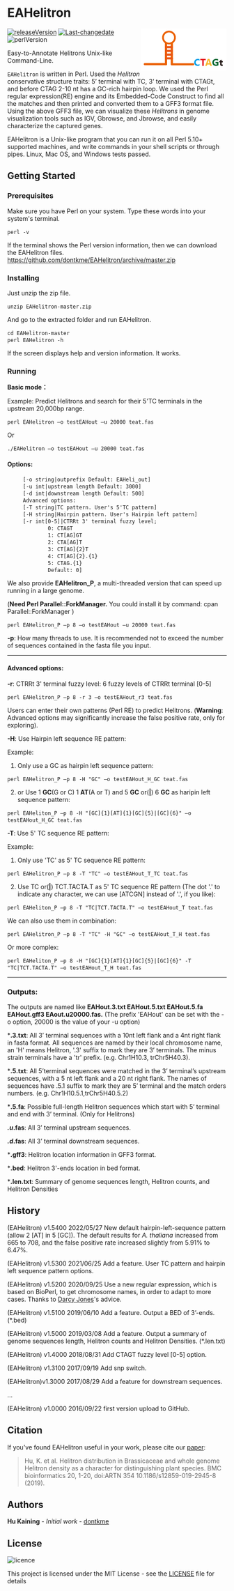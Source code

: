 # EAHelitron    
<img src="https://github.com/dontkme/PersonalScripts/raw/master/helitron-mini-01.png"  align="right" />

[![releaseVersion](https://img.shields.io/badge/release%20version-1.5.4-green.svg?style=flat)](https://github.com/dontkme/EAHelitron/releases) [![Last-changedate](https://img.shields.io/badge/last%20change-2022--05--27-green.svg)](https://github.com/dontkme/EAHelitron/commit) ![perlVersion](https://img.shields.io/badge/perl-%3E%3D5.10-blue.svg?sytle=flat)


Easy-to-Annotate Helitrons Unix-like Command-Line.              


`EAHelitron` is written in Perl. Used the *Helitron* conservative structure traits: 5’ terminal with TC, 3’ terminal with CTAGt, and before CTAG 2-10 nt has a GC-rich hairpin loop. We used the Perl regular expression(RE) engine and its Embedded-Code Construct to find all the matches and then printed and converted them to a GFF3 format file. Using the above GFF3 file, we can visualize these *Helitrons* in genome visualization tools such as IGV, Gbrowse, and Jbrowse, and easily characterize the captured genes.

EAHelitron is a Unix-like program that you can run it on all Perl 5.10+ supported machines, and write commands in your shell scripts or through pipes. Linux, Mac OS, and Windows tests passed.





## Getting Started



### Prerequisites

Make sure you have Perl on your system.
Type these words into your system's terminal.
```
perl -v
```
If the terminal shows the Perl version information, then we can download the EAHelitron files. https://github.com/dontkme/EAHelitron/archive/master.zip



### Installing


Just unzip the zip file.


```
unzip EAHelitron-master.zip
```

And go to the extracted folder and run EAHelitron.

```
cd EAHelitron-master
perl EAHelitron -h
```

If the screen displays help and version information. It works.

### Running 

**Basic mode：**

Example: Predict Helitrons and search for their 5'TC terminals in the upstream 20,000bp range.

```
perl EAHelitron –o testEAHout –u 20000 teat.fas
```
Or 

```  
./EAHelitron –o testEAHout –u 20000 teat.fas
```   
#### Options:
        
         [-o string|outprefix Default: EAHeli_out]
         [-u int|upstream length Default: 3000]
         [-d int|downstream length Default: 500]
         Advanced options:
         [-T string|TC pattern. User's 5'TC pattern]
         [-H string|Hairpin pattern. User's Hairpin left pattern]
         [-r int[0-5]|CTRRt 3' terminal fuzzy level;
                 0: CTAGT
                 1: CT[AG]GT
                 2: CTA[AG]T
                 3: CT[AG]{2}T
                 4: CT[AG]{2}.{1}
                 5: CTAG.{1}
                 Default: 0]

We also provide **EAHelitron_P**, a multi-threaded version that can speed up running in a large genome.

(**Need Perl Parallel::ForkManager.** You could install it by command: cpan Parallel::ForkManager )

```
perl EAHelitron_P –p 8 –o testEAHout –u 20000 teat.fas
```
**-p**: How many threads to use. It is recommended not to exceed the number of sequences contained in the fasta file you input.

---

#### **Advanced options:** 
**-r**: CTRRt 3' terminal fuzzy level:
6 fuzzy levels of CTRRt terminal [0-5]

```
perl EAHelitron_P –p 8 -r 3 –o testEAHout_r3 teat.fas
```
Users can enter their own patterns (Perl RE) to predict Helitrons.
(**Warning**: Advanced options may significantly increase the false positive rate, only for exploring).


**-H**: Use Hairpin left sequence RE pattern:

Example:
1. Only use a GC as hairpin left sequence pattern:
```
perl EAHelitron_P –p 8 -H "GC" –o testEAHout_H_GC teat.fas
```
2. or Use 1 **GC**(G or C) 1 **AT**(A or T) and 5 **GC** or(**|**) 6 **GC** as haripin left sequence pattern:
```
perl EAHeliton_P –p 8 -H "[GC]{1}[AT]{1}[GC]{5}|[GC]{6}" –o testEAHout_H_GC teat.fas
```

**-T**: Use 5' TC sequence RE pattern:

Example:

1. Only use 'TC' as 5' TC sequence RE pattern:
```
perl EAHelitron_P –p 8 -T "TC" –o testEAHout_T_TC teat.fas
```
2. Use TC or(**|**) TCT.TACTA.T as 5' TC sequence RE pattern (The dot '.' to indicate any character, we can use [ATCGN] instead of '.', if you like):
```
perl EAHeliton_P –p 8 -T "TC|TCT.TACTA.T" –o testEAHout_T teat.fas
```

We can also use them in combination:
```
perl EAHelitron_P –p 8 -T "TC" -H "GC" –o testEAHout_T_H teat.fas
```
Or more complex:
```
perl EAHeliton_P –p 8 -H "[GC]{1}[AT]{1}[GC]{5}|[GC]{6}" -T "TC|TCT.TACTA.T" –o testEAHout_T_H teat.fas
```

---

### Outputs:
The outputs are named like **EAHout.3.txt EAHout.5.txt EAHout.5.fa EAHout.gff3 EAout.u20000.fas.** (The prefix 'EAHout' can be set with the -o option, 20000 is the value of your -u option)

***.3.txt**: All 3’ terminal sequences with a 10nt left flank and a 4nt right flank in fasta format. All sequences are named by their local chromosome name, an 'H' means Helitron, '.3' suffix to mark they are 3’ terminals. The minus strain terminals have a 'tr' prefix. (e.g. Chr1H10.3, trChr5H40.3).

***.5.txt**: All 5’terminal sequences were matched in the 3’ terminal’s upstream sequences, with a 5 nt left flank and a 20 nt right flank. The names of sequences have .5.1 suffix to mark they are 5’ terminal and the match orders numbers. (e.g. Chr1H10.5.1,trChr5H40.5.2) 

***.5.fa**: Possible full-length Helitron sequences which start with 5’ terminal and end with 3’ terminal. (Only for Helitrons)

***.u*.fas**: All 3’ terminal upstream sequences.  

***.d*.fas**: All 3’ terminal downstream sequences.

***.gff3**: Helitron location information in GFF3 format.

***.bed**: Helitron 3'-ends location in bed format.

***.len.txt**: Summary of genome sequences length, Helitron counts, and Helitron Densities

## History

(EAHelitron) v1.5400 2022/05/27 New default hairpin-left-sequence pattern (allow 2 [AT] in 5 [GC]). The default results for *A. thaliana* increased from 665 to 708, and the false positive rate increased slightly from 5.91% to 6.47%.

(EAHelitron) v1.5300 2021/06/25 Add a feature. User TC pattern and hairpin left sequence pattern options.

(EAHelitron) v1.5200 2020/09/25 Use a new regular expression, which is based on BioPerl, to get chromosome names, in order to adapt to more cases. Thanks to [Darcy Jones](https://github.com/darcyabjones)'s advice.

(EAHelitron) v1.5100 2019/06/10 Add a feature. Output a BED of 3’-ends.  (*.bed)

(EAHelitron) v1.5000 2019/03/08 Add a feature. Output a summary of genome sequences length, Helitron counts and Helitron Densities. (*.len.txt)

(EAHelitron) v1.4000 2018/08/31 Add CTAGT fuzzy level [0-5] option.

(EAHelitron) v1.3100 2017/09/19 Add snp switch.

(EAHelitron)v1.3000 2017/08/29 Add a feature for downstream sequences.

...

(EAHelitron) v1.0000 2016/09/22 first version upload to GitHub.

## Citation

If you've found EAHelitron useful in your work, please cite our [paper](https://bmcbioinformatics.biomedcentral.com/articles/10.1186/s12859-019-2945-8):
> Hu, K. et al. Helitron distribution in Brassicaceae and whole genome Helitron density as a character for distinguishing plant species. BMC bioinformatics 20, 1-20, doi:ARTN 354
10.1186/s12859-019-2945-8 (2019).

## Authors

**Hu Kaining** - *Initial work* - [dontkme](https://github.com/dontkme)

## License
![licence](https://img.shields.io/github/license/mashape/apistatus.svg?maxAge=2592000)

This project is licensed under the MIT License - see the [LICENSE](LICENSE) file for details


